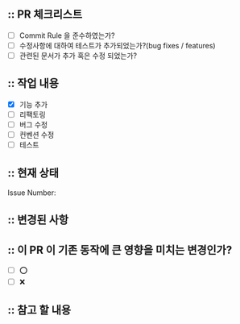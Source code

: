 ## :: PR 체크리스트


- [ ] Commit Rule 을 준수하였는가?
- [ ] 수정사항에 대하여 테스트가 추가되었는가?(bug fixes / features)
- [ ] 관련된 문서가 추가 혹은 수정 되었는가?

## :: 작업 내용

- [x] 기능 추가
- [ ] 리팩토링
- [ ] 버그 수정
- [ ] 컨벤션 수정
- [ ] 테스트

## :: 현재 상태

Issue Number: <!-- N/A -->

## :: 변경된 사항

<!-- 변경된 사항에 대한 상세한 설명 -->

## :: 이 PR 이 기존 동작에 큰 영향을 미치는 변경인가?

- [ ] ⭕
- [ ] ❌

## :: 참고 할 내용
<!-- 
만약 작성 중인 PR 이 기존 동작에 영향을 포함하는 경우, 기존 애플리케이션에 미치는 영향과 이전 버전에서 새로운 버전으로의 이행 경로(migration path)를 설명
 -->

